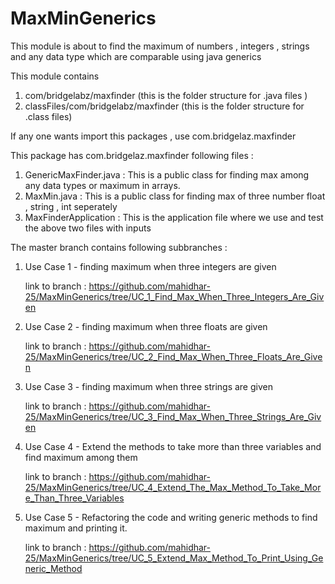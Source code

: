 # MaxMinGenerics

This module is about to find the maximum of numbers , integers , strings and any data type which are comparable using java generics

 This module contains 
 1. com/bridgelabz/maxfinder (this is the folder structure for .java files )
 2. classFiles/com/bridgelabz/maxfinder (this is the folder structure for .class files)

 If any one wants import this packages , use com.bridgelaz.maxfinder

 This package has com.bridgelaz.maxfinder following files : 
 1. GenericMaxFinder.java  : This is a public class for finding max among any data types or maximum in arrays.
 2. MaxMin.java : This is a public class for finding max of three number float , string , int seperately
 3. MaxFinderApplication : This is the application file where we use and test the above two files with inputs

The master branch contains following subbranches : 

1. Use Case 1 - finding maximum when three integers are given

   link to branch : https://github.com/mahidhar-25/MaxMinGenerics/tree/UC_1_Find_Max_When_Three_Integers_Are_Given

2. Use Case 2 - finding maximum when three floats are given
   
   link to branch : https://github.com/mahidhar-25/MaxMinGenerics/tree/UC_2_Find_Max_When_Three_Floats_Are_Given

3. Use Case 3 - finding maximum when three strings are given

   link to branch : https://github.com/mahidhar-25/MaxMinGenerics/tree/UC_3_Find_Max_When_Three_Strings_Are_Given

4. Use Case 4 - Extend the methods to take more than three variables and find maximum among them

   link to branch : https://github.com/mahidhar-25/MaxMinGenerics/tree/UC_4_Extend_The_Max_Method_To_Take_More_Than_Three_Variables

5. Use Case 5 - Refactoring the code and writing generic methods to find maximum and printing it.

   link to branch : https://github.com/mahidhar-25/MaxMinGenerics/tree/UC_5_Extend_Max_Method_To_Print_Using_Generic_Method
